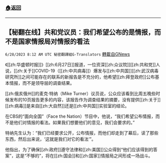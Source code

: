 ###  [:house:返回](README.md)
---


## 【秘翻在线】共和党议员：我们希望公布的是情报，而不是国家情报局对情报的看法
`6/28/2023 8:12 AM UTC 秘密翻譯組G-Translators` [轉載自GNews](https://gnews.org/articles/1419310)

《[[zh:华盛顿时报]]》[[zh:6月27日]]报道，一位资深[[zh:众议院]][[zh:共和党]]人说，[[zh:关于]]COVID-19（[[zh:中共病毒]]）爆发与[[zh:中共国]][[zh:武汉病毒研究所]]之间可能存在的联系的新报告是不充分的，他希望[[zh:拜登政府]]公布基本情报，而不是领导层的调查结果。

[[zh:俄亥俄州]]的麦克·特纳（Mike Turner）议员说，公众应该看到比周五晚些时候发布的10页报告更多的内容，该报告作为调查结果的摘要，没有提供[[zh:关于]][[zh:病毒]]是来自[[zh:大自然]]还是[[zh:中共国]]实验室的结论。

在CBS的“面向全国”（Face the Nation）节目中，他说，“我们希望公布情报，而不是他们对情报的看法。如果我们想要他们的意见，我们会要求的。”

特纳先生认为：“我们已经要求公开，公布情报，而他们却走到了幕后，读了那些东西，然后出来说，‘这就是我们对它的看法’”。

他指出，为了确保[[zh:政府]]遵守法律和[[zh:美国]]公众得到“他们应该得到的答案”，这是“不够的”，将在[[zh:国会]]和[[zh:国家]]情报局之间形成一场战斗。
